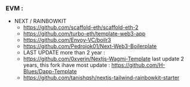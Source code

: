 

### EVM :

- NEXT / RAINBOWKIT
    - https://github.com/scaffold-eth/scaffold-eth-2
    - https://github.com/turbo-eth/template-web3-app
    - https://github.com/Envoy-VC/boilr3
    - https://github.com/Pedrojok01/Next-Web3-Boilerplate
    - LAST UPDATE more than 2 year :
    - https://github.com/0xverin/Nextjs-Wagmi-Template last update 2 years, this fork ihave most update : https://github.com/H-Blues/Dapp-Template
    - https://github.com/tanishqsh/nextjs-tailwind-rainbowkit-starter
